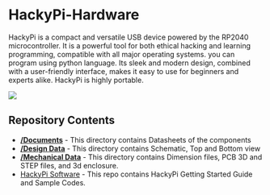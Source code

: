 # HackyPi-Hardware
HackyPi is a compact and versatile USB device powered by the RP2040 microcontroller. It is a powerful tool for both ethical hacking and learning programming, compatible with all major operating systems. you can program using python language. Its sleek and modern design, combined with a user-friendly interface, makes it easy to use for beginners and experts alike. HackyPi is highly portable.

<img src = "https://cdn.shopify.com/s/files/1/1217/2104/files/HackyPI2copy.jpg?v=1681998205"  />

## Repository Contents

* [**/Documents**](https://github.com/sbcshop/HackyPi-Hardware/tree/main/Documents) - This directory contains Datasheets of the components
* [**/Design Data**](https://github.com/sbcshop/HackyPi-Hardware/tree/main/Design%20Data) - This directory contains Schematic, Top and Bottom view
* [**/Mechanical Data**](https://github.com/sbcshop/HackyPi-Hardware/tree/main/Mechanical%20Data) - This directory contains Dimension files, PCB 3D and STEP files, and 3d enclosure.
* [HackyPi Software](https://github.com/sbcshop/HackyPi-Software) - This repo contains HackyPi Getting Started Guide and Sample Codes.
